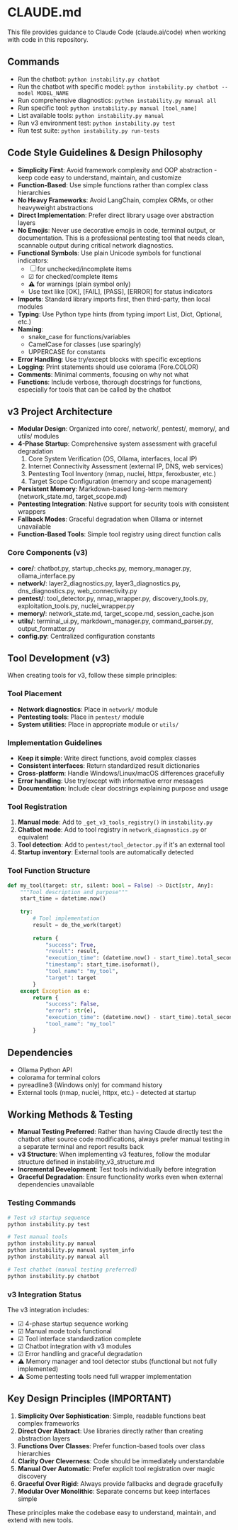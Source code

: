 # CLAUDE.md

This file provides guidance to Claude Code (claude.ai/code) when working with code in this repository.

## Commands
- Run the chatbot: `python instability.py chatbot`
- Run the chatbot with specific model: `python instability.py chatbot --model MODEL_NAME`
- Run comprehensive diagnostics: `python instability.py manual all`
- Run specific tool: `python instability.py manual [tool_name]`
- List available tools: `python instability.py manual`
- Run v3 environment test: `python instability.py test`
- Run test suite: `python instability.py run-tests`

## Code Style Guidelines & Design Philosophy
- **Simplicity First**: Avoid framework complexity and OOP abstraction - keep code easy to understand, maintain, and customize
- **Function-Based**: Use simple functions rather than complex class hierarchies
- **No Heavy Frameworks**: Avoid LangChain, complex ORMs, or other heavyweight abstractions
- **Direct Implementation**: Prefer direct library usage over abstraction layers
- **No Emojis**: Never use decorative emojis in code, terminal output, or documentation. This is a professional pentesting tool that needs clean, scannable output during critical network diagnostics.
- **Functional Symbols**: Use plain Unicode symbols for functional indicators:
  - ☐ for unchecked/incomplete items
  - ☑︎ for checked/complete items  
  - ⚠ for warnings (plain symbol only)
  - Use text like [OK], [FAIL], [PASS], [ERROR] for status indicators
- **Imports**: Standard library imports first, then third-party, then local modules
- **Typing**: Use Python type hints (from typing import List, Dict, Optional, etc.)
- **Naming**: 
  - snake_case for functions/variables
  - CamelCase for classes (use sparingly)
  - UPPERCASE for constants
- **Error Handling**: Use try/except blocks with specific exceptions
- **Logging**: Print statements should use colorama (Fore.COLOR)
- **Comments**: Minimal comments, focusing on why not what
- **Functions**: Include verbose, thorough docstrings for functions, especially for tools that can be called by the chatbot

## v3 Project Architecture
- **Modular Design**: Organized into core/, network/, pentest/, memory/, and utils/ modules
- **4-Phase Startup**: Comprehensive system assessment with graceful degradation
  1. Core System Verification (OS, Ollama, interfaces, local IP)
  2. Internet Connectivity Assessment (external IP, DNS, web services)
  3. Pentesting Tool Inventory (nmap, nuclei, httpx, feroxbuster, etc.)
  4. Target Scope Configuration (memory and scope management)
- **Persistent Memory**: Markdown-based long-term memory (network_state.md, target_scope.md)
- **Pentesting Integration**: Native support for security tools with consistent wrappers
- **Fallback Modes**: Graceful degradation when Ollama or internet unavailable
- **Function-Based Tools**: Simple tool registry using direct function calls

### Core Components (v3)
- **core/**: chatbot.py, startup_checks.py, memory_manager.py, ollama_interface.py
- **network/**: layer2_diagnostics.py, layer3_diagnostics.py, dns_diagnostics.py, web_connectivity.py
- **pentest/**: tool_detector.py, nmap_wrapper.py, discovery_tools.py, exploitation_tools.py, nuclei_wrapper.py
- **memory/**: network_state.md, target_scope.md, session_cache.json
- **utils/**: terminal_ui.py, markdown_manager.py, command_parser.py, output_formatter.py
- **config.py**: Centralized configuration constants

## Tool Development (v3)
When creating tools for v3, follow these simple principles:

### Tool Placement
- **Network diagnostics**: Place in `network/` module
- **Pentesting tools**: Place in `pentest/` module 
- **System utilities**: Place in appropriate module or `utils/`

### Implementation Guidelines
- **Keep it simple**: Write direct functions, avoid complex classes
- **Consistent interfaces**: Return standardized result dictionaries
- **Cross-platform**: Handle Windows/Linux/macOS differences gracefully
- **Error handling**: Use try/except with informative error messages
- **Documentation**: Include clear docstrings explaining purpose and usage

### Tool Registration
1. **Manual mode**: Add to `_get_v3_tools_registry()` in `instability.py`
2. **Chatbot mode**: Add to tool registry in `network_diagnostics.py` or equivalent
3. **Tool detection**: Add to `pentest/tool_detector.py` if it's an external tool
4. **Startup inventory**: External tools are automatically detected

### Tool Function Structure
```python
def my_tool(target: str, silent: bool = False) -> Dict[str, Any]:
    """Tool description and purpose"""
    start_time = datetime.now()
    
    try:
        # Tool implementation
        result = do_the_work(target)
        
        return {
            "success": True,
            "result": result,
            "execution_time": (datetime.now() - start_time).total_seconds(),
            "timestamp": start_time.isoformat(),
            "tool_name": "my_tool",
            "target": target
        }
    except Exception as e:
        return {
            "success": False,
            "error": str(e),
            "execution_time": (datetime.now() - start_time).total_seconds(),
            "tool_name": "my_tool"
        }
```

## Dependencies
- Ollama Python API
- colorama for terminal colors
- pyreadline3 (Windows only) for command history
- External tools (nmap, nuclei, httpx, etc.) - detected at startup

## Working Methods & Testing
- **Manual Testing Preferred**: Rather than having Claude directly test the chatbot after source code modifications, always prefer manual testing in a separate terminal and report results back
- **v3 Structure**: When implementing v3 features, follow the modular structure defined in instability_v3_structure.md
- **Incremental Development**: Test tools individually before integration
- **Graceful Degradation**: Ensure functionality works even when external dependencies unavailable

### Testing Commands
```bash
# Test v3 startup sequence
python instability.py test

# Test manual tools
python instability.py manual
python instability.py manual system_info
python instability.py manual all

# Test chatbot (manual testing preferred)
python instability.py chatbot
```

### v3 Integration Status
The v3 integration includes:
- ☑︎ 4-phase startup sequence working
- ☑︎ Manual mode tools functional
- ☑︎ Tool interface standardization complete
- ☑︎ Chatbot integration with v3 modules
- ☑︎ Error handling and graceful degradation
- ⚠ Memory manager and tool detector stubs (functional but not fully implemented)
- ⚠ Some pentesting tools need full wrapper implementation

## Key Design Principles (IMPORTANT)
1. **Simplicity Over Sophistication**: Simple, readable functions beat complex frameworks
2. **Direct Over Abstract**: Use libraries directly rather than creating abstraction layers
3. **Functions Over Classes**: Prefer function-based tools over class hierarchies
4. **Clarity Over Cleverness**: Code should be immediately understandable
5. **Manual Over Automatic**: Prefer explicit tool registration over magic discovery
6. **Graceful Over Rigid**: Always provide fallbacks and degrade gracefully
7. **Modular Over Monolithic**: Separate concerns but keep interfaces simple

These principles make the codebase easy to understand, maintain, and extend with new tools.